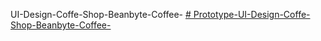 UI-Design-Coffe-Shop-Beanbyte-Coffee-
[# Prototype-UI-Design-Coffe-Shop-Beanbyte-Coffee-](https://www.figma.com/proto/rU2pElvDdhzOVF51nKYEc4/desain-ui-beanbyte-coffee?node-id=19-198&p=f&t=YFi54CBj6zjDSyvR-1&scaling=scale-down&content-scaling=fixed&page-id=0%3A1&starting-point-node-id=19%3A198)
